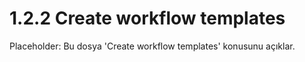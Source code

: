 # 1.2.2 Create workflow templates

Placeholder: Bu dosya 'Create workflow templates' konusunu açıklar.
